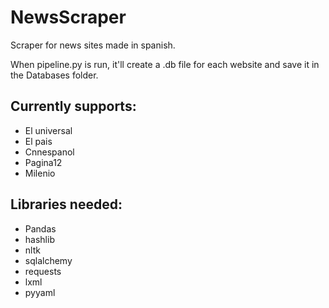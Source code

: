 # NewsScraper
Scraper for news sites made in spanish.

When pipeline.py is run, it'll create a .db file for each website and save it in the Databases folder.

## Currently supports:

* El universal
* El pais
* Cnnespanol
* Pagina12
* Milenio

## Libraries needed:

* Pandas
* hashlib
* nltk
* sqlalchemy
* requests
* lxml
* pyyaml

